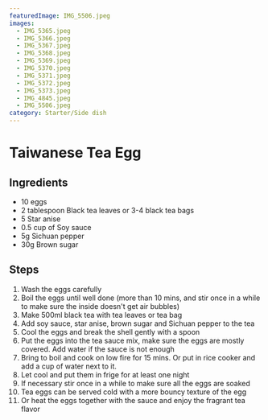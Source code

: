 ```yaml
---
featuredImage: IMG_5506.jpeg
images:
  - IMG_5365.jpeg
  - IMG_5366.jpeg
  - IMG_5367.jpeg
  - IMG_5368.jpeg
  - IMG_5369.jpeg
  - IMG_5370.jpeg
  - IMG_5371.jpeg
  - IMG_5372.jpeg
  - IMG_5373.jpeg
  - IMG_4845.jpeg
  - IMG_5506.jpeg
category: Starter/Side dish
---
```


# Taiwanese Tea Egg

## Ingredients

- 10 eggs
- 2 tablespoon Black tea leaves or 3-4 black tea bags
- 5 Star anise
- 0.5 cup of Soy sauce
- 5g Sichuan pepper
- 30g Brown sugar

## Steps

1. Wash the eggs carefully
1. Boil the eggs until well done (more than 10 mins, and stir once in a while to make sure the inside doesn't get air bubbles)
1. Make 500ml black tea with tea leaves or tea bag
1. Add soy sauce, star anise, brown sugar and Sichuan pepper to the tea
1. Cool the eggs and break the shell gently with a spoon
1. Put the eggs into the tea sauce mix, make sure the eggs are mostly covered. Add water if the sauce is not enough
1. Bring to boil and cook on low fire for 15 mins. Or put in rice cooker and add a cup of water next to it.
1. Let cool and put them in frige for at least one night
1. If necessary stir once in a while to make sure all the eggs are soaked
1. Tea eggs can be served cold with a more bouncy texture of the egg
1. Or heat the eggs together with the sauce and enjoy the fragrant tea flavor
